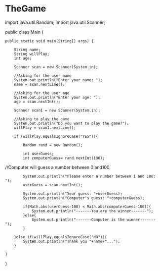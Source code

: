# TheGame


import java.util.Random;
import java.util.Scanner;

public class Main {

    public static void main(String[] args) {

        String name;
        String willPlay;
        int age;

        Scanner scan = new Scanner(System.in);

        //Asking for the user name
        System.out.println("Enter your name: ");
        name = scan.nextLine();

        //Asking for the user age
        System.out.println("Enter your age: ");
        age = scan.nextInt();

        Scanner scan1 = new Scanner(System.in);

        //Asking to play the game
        System.out.println("Do you want to play the game?");
        willPlay = scan1.nextLine();

        if (willPlay.equalsIgnoreCase("YES")){

            Random rand = new Random();

            int userGuess;
            int computerGuess= rand.nextInt(100);
//Computer will guess a number between 0 and100.


            System.out.println("Please enter a number between 1 and 100: ");
            userGuess = scan.nextInt();

            System.out.println("Your guess: "+userGuess);
            System.out.println("Computer's guess: "+computerGuess);

            if(Math.abs(userGuess-100) < Math.abs(computerGuess-100)){
                System.out.println("-------You are the winner-------");
            }else{
                System.out.println("-------Computer is the winner-------");
            }

        }else if(willPlay.equalsIgnoreCase("NO")){
            System.out.println("Thank you "+name+"...");
        }

    }
}


 
 
